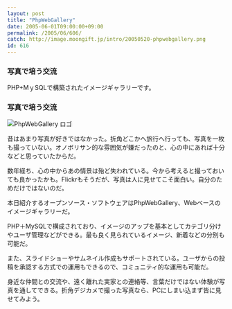 ```yaml
---
layout: post
title: "PhpWebGallery"
date: 2005-06-01T09:00:00+09:00
permalink: /2005/06/606/
catch: http://image.moongift.jp/intro/20050520-phpwebgallery.png
id: 616
---
```

### 写真で培う交流
  
PHP+MｙSQLで構築されたイメージギャラリーです。  
<!--more-->  

### 写真で培う交流
  

![PhpWebGallery ロゴ](http://image.moongift.jp/intro/20050520-phpwebgallery.png "PhpWebGallery ロゴ")

  

昔はあまり写真が好きではなかった。折角どこかへ旅行へ行っても、写真を一枚も撮っていない。オノボリサン的な雰囲気が嫌だったのと、心の中にあれば十分などと思っていたからだ。

  

数年経ち、心の中からあの情景は殆ど失われている。今から考えると撮っておいても良かったかも。Flickrもそうだが、写真は人に見せてこそ面白い。自分のためだけではないのだ。

  

本日紹介するオープンソース・ソフトウェアはPhpWebGallery、Webベースのイメージギャラリーだ。

  

PHP＋MySQLで構成されており、イメージのアップを基本としてカテゴリ分けやユーザ管理などができる。最も良く見られているイメージ、新着などの分別も可能だ。

  

また、スライドショーやサムネイル作成もサポートされている。ユーザからの投稿を承認する方式での運用もできるので、コミュニティ的な運用も可能だ。

  

身近な仲間との交流や、遠く離れた実家との連絡等、言葉だけではない体験が写真を通してできる。折角デジカメで撮った写真なら、PCにしまい込まず皆に見せてみよう。

